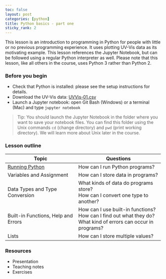 ```yaml
---
toc: false
layout: post
categories: [python]
title: Python basics - part one
sticky_rank: 2
---
```


This lesson is an introduction to programming in Python for people with little or no previous programming experience. It uses plotting UV-Vis data as its motivating example. This lesson references the Jupyter Notebook, but can be followed using a regular Python interpreter as well. Please note that this lesson, like all others in the course, uses Python 3 rather than Python 2.

### Before you begin

- Check that Python is installed: please see the setup instructions for details.
- Download the UV-Vis data: [UVVis-01.csv]()
- Launch a Jupyter notebook: open Git Bash (Windows) or a terminal (Mac) and type `jupyter notebook`

> Tip: You should launch the Jupyter Notebook in the folder where you want to save your notebook files. You can find this folder using the Unix commands `cd` (change directory) and `pwd` (print working directory). We will learn more about Unix later in the course.
 

### Lesson outline

| Topic | Questions |
|-------|-----------|
|[Running Python](https://nu-cem.github.io/CompPhys/2021/08/02/01-Running_Python.html)|How can I run Python programs? |
|Variables and Assignment| How can I store data in programs? |
| Data Types and Type Conversion| What kinds of data do programs store? <br/> How can I convert one type to another? |
| Built-in Functions, Help and Errors |  How can I use built-in functions?<br/> How can I find out what they do?<br/> What kind of errors can occur in programs? |
|Lists| How can I store multiple values? |


### Resources

- Presentation
- Teaching notes
- Exercises
